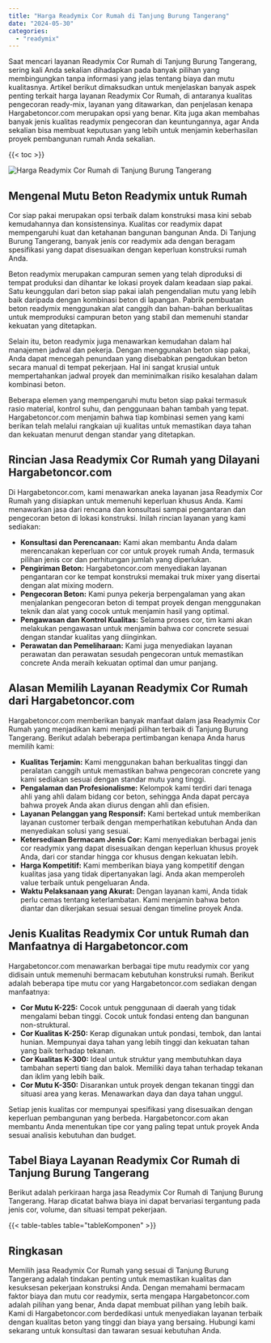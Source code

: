 ```yaml
---
title: "Harga Readymix Cor Rumah di Tanjung Burung Tangerang"
date: "2024-05-30"
categories: 
  - "readymix"
---
```



Saat mencari layanan Readymix Cor Rumah di Tanjung Burung Tangerang, sering kali Anda sekalian dihadapkan pada banyak pilihan yang membingungkan tanpa informasi yang jelas tentang biaya dan mutu kualitasnya. Artikel berikut dimaksudkan untuk menjelaskan banyak aspek penting terkait harga layanan Readymix Cor Rumah, di antaranya kualitas pengecoran ready-mix, layanan yang ditawarkan, dan penjelasan kenapa Hargabetoncor.com merupakan opsi yang benar. Kita juga akan membahas banyak jenis kualitas readymix pengecoran dan keuntungannya, agar Anda sekalian bisa membuat keputusan yang lebih untuk menjamin keberhasilan proyek pembangunan rumah Anda sekalian.

{{< toc >}}

![Harga Readymix Cor Rumah di Tanjung Burung Tangerang](https://hargareadymixid.github.io/hbc/readymix-hbc%20(12).png)

## Mengenal Mutu Beton Readymix untuk Rumah

Cor siap pakai merupakan opsi terbaik dalam konstruksi masa kini sebab kemudahannya dan konsistensinya. Kualitas cor readymix dapat mempengaruhi kuat dan ketahanan bangunan bangunan Anda. Di Tanjung Burung Tangerang, banyak jenis cor readymix ada dengan beragam spesifikasi yang dapat disesuaikan dengan keperluan konstruksi rumah Anda.

Beton readymix merupakan campuran semen yang telah diproduksi di tempat produksi dan dihantar ke lokasi proyek dalam keadaan siap pakai. Satu keunggulan dari beton siap pakai ialah pengendalian mutu yang lebih baik daripada dengan kombinasi beton di lapangan. Pabrik pembuatan beton readymix menggunakan alat canggih dan bahan-bahan berkualitas untuk memproduksi campuran beton yang stabil dan memenuhi standar kekuatan yang ditetapkan.

Selain itu, beton readymix juga menawarkan kemudahan dalam hal manajemen jadwal dan pekerja. Dengan menggunakan beton siap pakai, Anda dapat mencegah penundaan yang disebabkan pengadukan beton secara manual di tempat pekerjaan. Hal ini sangat krusial untuk mempertahankan jadwal proyek dan meminimalkan risiko kesalahan dalam kombinasi beton.

Beberapa elemen yang mempengaruhi mutu beton siap pakai termasuk rasio material, kontrol suhu, dan penggunaan bahan tambah yang tepat. Hargabetoncor.com menjamin bahwa tiap kombinasi semen yang kami berikan telah melalui rangkaian uji kualitas untuk memastikan daya tahan dan kekuatan menurut dengan standar yang ditetapkan.

## Rincian Jasa Readymix Cor Rumah yang Dilayani Hargabetoncor.com

Di Hargabetoncor.com, kami menawarkan aneka layanan jasa Readymix Cor Rumah yang disiapkan untuk memenuhi keperluan khusus Anda. Kami menawarkan jasa dari rencana dan konsultasi sampai pengantaran dan pengecoran beton di lokasi konstruksi. Inilah rincian layanan yang kami sediakan:

- **Konsultasi dan Perencanaan:** Kami akan membantu Anda dalam merencanakan keperluan cor cor untuk proyek rumah Anda, termasuk pilihan jenis cor dan perhitungan jumlah yang diperlukan.
- **Pengiriman Beton:** Hargabetoncor.com menyediakan layanan pengantaran cor ke tempat konstruksi memakai truk mixer yang disertai dengan alat mixing modern.
- **Pengecoran Beton:** Kami punya pekerja berpengalaman yang akan menjalankan pengecoran beton di tempat proyek dengan menggunakan teknik dan alat yang cocok untuk menjamin hasil yang optimal.
- **Pengawasan dan Kontrol Kualitas:** Selama proses cor, tim kami akan melakukan pengawasan untuk menjamin bahwa cor concrete sesuai dengan standar kualitas yang diinginkan.
- **Perawatan dan Pemeliharaan:** Kami juga menyediakan layanan perawatan dan perawatan sesudah pengecoran untuk memastikan concrete Anda meraih kekuatan optimal dan umur panjang.

## Alasan Memilih Layanan Readymix Cor Rumah dari Hargabetoncor.com

Hargabetoncor.com memberikan banyak manfaat dalam jasa Readymix Cor Rumah yang menjadikan kami menjadi pilihan terbaik di Tanjung Burung Tangerang. Berikut adalah beberapa pertimbangan kenapa Anda harus memilih kami:

- **Kualitas Terjamin:** Kami menggunakan bahan berkualitas tinggi dan peralatan canggih untuk memastikan bahwa pengecoran concrete yang kami sediakan sesuai dengan standar mutu yang tinggi.
- **Pengalaman dan Profesionalisme:** Kelompok kami terdiri dari tenaga ahli yang ahli dalam bidang cor beton, sehingga Anda dapat percaya bahwa proyek Anda akan diurus dengan ahli dan efisien.
- **Layanan Pelanggan yang Responsif:** Kami bertekad untuk memberikan layanan customer terbaik dengan memperhatikan kebutuhan Anda dan menyediakan solusi yang sesuai.
- **Ketersediaan Bermacam Jenis Cor:** Kami menyediakan berbagai jenis cor readymix yang dapat disesuaikan dengan keperluan khusus proyek Anda, dari cor standar hingga cor khusus dengan kekuatan lebih.
- **Harga Kompetitif:** Kami memberikan biaya yang kompetitif dengan kualitas jasa yang tidak dipertanyakan lagi. Anda akan memperoleh value terbaik untuk pengeluaran Anda.
- **Waktu Pelaksanaan yang Akurat:** Dengan layanan kami, Anda tidak perlu cemas tentang keterlambatan. Kami menjamin bahwa beton diantar dan dikerjakan sesuai sesuai dengan timeline proyek Anda.

## Jenis Kualitas Readymix Cor untuk Rumah dan Manfaatnya di Hargabetoncor.com

Hargabetoncor.com menawarkan berbagai tipe mutu readymix cor yang didisain untuk memenuhi bermacam kebutuhan konstruksi rumah. Berikut adalah beberapa tipe mutu cor yang Hargabetoncor.com sediakan dengan manfaatnya:

- **Cor Mutu K-225:** Cocok untuk penggunaan di daerah yang tidak mengalami beban tinggi. Cocok untuk fondasi enteng dan bangunan non-struktural.
- **Cor Kualitas K-250:** Kerap digunakan untuk pondasi, tembok, dan lantai hunian. Mempunyai daya tahan yang lebih tinggi dan kekuatan tahan yang baik terhadap tekanan.
- **Cor Kualitas K-300:** Ideal untuk struktur yang membutuhkan daya tambahan seperti tiang dan balok. Memiliki daya tahan terhadap tekanan dan iklim yang lebih baik.
- **Cor Mutu K-350:** Disarankan untuk proyek dengan tekanan tinggi dan situasi area yang keras. Menawarkan daya dan daya tahan unggul.

Setiap jenis kualitas cor mempunyai spesifikasi yang disesuaikan dengan keperluan pembangunan yang berbeda. Hargabetoncor.com akan membantu Anda menentukan tipe cor yang paling tepat untuk proyek Anda sesuai analisis kebutuhan dan budget.

## Tabel Biaya Layanan Readymix Cor Rumah di Tanjung Burung Tangerang

Berikut adalah perkiraan harga jasa Readymix Cor Rumah di Tanjung Burung Tangerang. Harap dicatat bahwa biaya ini dapat bervariasi tergantung pada jenis cor, volume, dan situasi tempat pekerjaan.

{{< table-tables table="tableKomponen" >}}

## Ringkasan

Memilih jasa Readymix Cor Rumah yang sesuai di Tanjung Burung Tangerang adalah tindakan penting untuk memastikan kualitas dan kesuksesan pekerjaan konstruksi Anda. Dengan memahami bermacam faktor biaya dan mutu cor readymix, serta mengapa Hargabetoncor.com adalah pilihan yang benar, Anda dapat membuat pilihan yang lebih baik. Kami di Hargabetoncor.com berdedikasi untuk menyediakan layanan terbaik dengan kualitas beton yang tinggi dan biaya yang bersaing. Hubungi kami sekarang untuk konsultasi dan tawaran sesuai kebutuhan Anda.
